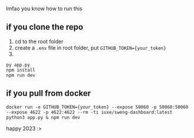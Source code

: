 lmfao you know how to run this
## if you clone the repo
1. cd to the root folder
2. create a `.env` file in root folder, put `GITHUB_TOKEN={your_token}` 
3. 
```
py app.py
npm install
npm run dev
```
## if you pull from docker
`docker run -e GITHUB_TOKEN={your_token} --expose 50060 -p 50060:50060 --expose 4622 -p 4622:4622 --rm -ti iuxe/sweng-dashboard:latest`
`python3 app.py & npm run dev`

happy 2023 :>
